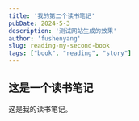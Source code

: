 ```yaml
---
title: '我的第二个读书笔记'
pubDate: 2024-5-3
description: '测试网站生成的效果'
author: 'fushenyang'
slug: reading-my-second-book
tags: ["book", "reading", "story"]
---
```


## 这是一个读书笔记

这是我的读书笔记。
